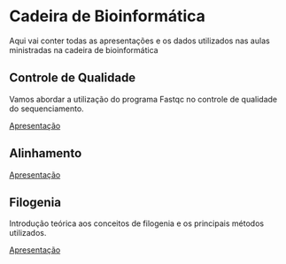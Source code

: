 # Cadeira de Bioinformática

Aqui vai conter todas as apresentações e os dados utilizados nas aulas ministradas na cadeira de bioinformática

## Controle de Qualidade

Vamos abordar a utilização do programa Fastqc no controle de qualidade do sequenciamento.

[Apresentação](https://www.canva.com/design/DAFoW-V2FgM/nzr7ww5Edru5NvEWfw7kMg/view?utm_content=DAFoW-V2FgM&utm_campaign=designshare&utm_medium=link&utm_source=publishsharelink)



## Alinhamento

[Apresentação](https://docs.google.com/presentation/d/1-P3k-I9g2xBJQWyhPh_DPt5Il9EfCAYATAUKDowL2W0/edit?usp=sharing)


## Filogenia

Introdução teórica aos conceitos de filogenia e os principais métodos utilizados.

[Apresentação](https://www.canva.com/design/DAFKWb--k04/sxpQLREyLh8jDrcTFYWf4A/edit?utm_content=DAFKWb--k04&utm_campaign=designshare&utm_medium=link2&utm_source=sharebutton)
